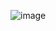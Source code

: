 ![image](https://github.com/RoshanYeah/Project-223/assets/98729871/949786e4-321e-4535-9442-aad654f304cd)
